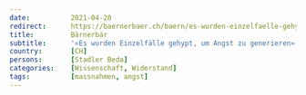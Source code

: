 ```yaml
---
date:          2021-04-20
redirect:      https://baernerbaer.ch/baern/es-wurden-einzelfaelle-gehypt-um-angst-zu-generieren/
title:         Bärnerbär
subtitle:      '«Es wurden Einzelfälle gehypt, um Angst zu generieren»'
country:       [CH]
persons:       [Stadler Beda]
categories:    [Wissenschaft, Widerstand]
tags:          [massnahmen, angst]
---
```

